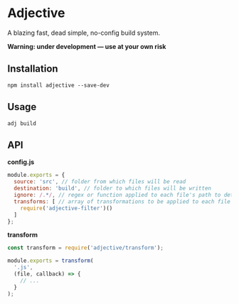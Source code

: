 # Adjective

A blazing fast, dead simple, no-config build system.

**Warning: under development — use at your own risk**

## Installation

```
npm install adjective --save-dev
```

## Usage

```
adj build
```

## API

**config.js**

```javascript
module.exports = {
  source: 'src', // folder from which files will be read
  destination: 'build', // folder to which files will be written
  ignore: /.*/, // regex or function applied to each file's path to determine if it's run through adjective. Matched files aren't watched; a transform should be used to filter out any source files that shouldn't be written to the destination
  transforms: [ // array of transformations to be applied to each file
    require('adjective-filter')()
  ]
};
```

**transform**

```javascript
const transform = require('adjective/transform');

module.exports = transform(
  '.js',
  (file, callback) => {
    // ...
  }
);
```
